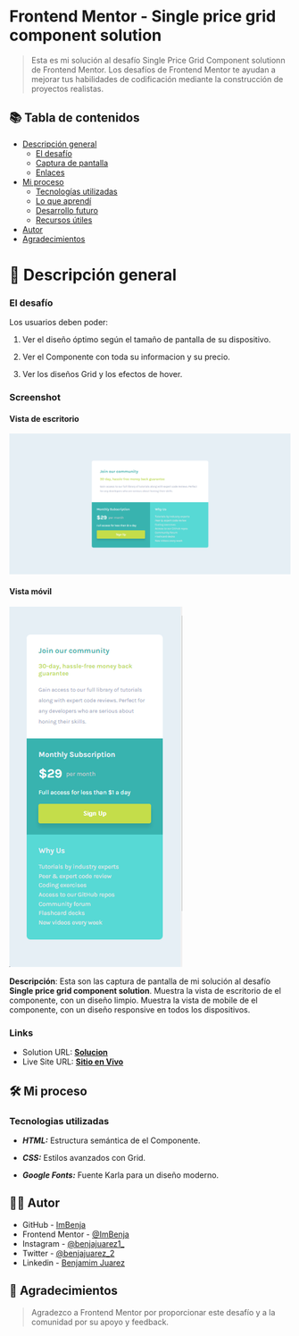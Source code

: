 # Frontend Mentor - Single price grid component solution

> Esta es mi solución al desafío Single Price Grid Component solutionn de Frontend Mentor. Los desafíos de Frontend Mentor te ayudan a mejorar tus habilidades de codificación mediante la construcción de proyectos realistas.

## 📚 Tabla de contenidos

- [Descripción general](#Descripción-general)
  - [El desafío](#the-challenge)
  - [Captura de pantalla](#screenshot)
  - [Enlaces](#links)
- [Mi proceso](#my-process)
  - [Tecnologías utilizadas](#built-with)
  - [Lo que aprendí](#what-i-learned)
  - [Desarrollo futuro](#continued-development)
  - [Recursos útiles](#useful-resources)
- [Autor](#author)
- [Agradecimientos](#acknowledgments)

# 📖 Descripción general

### El desafío

Los usuarios deben poder:

1. Ver el diseño óptimo según el tamaño de pantalla de su dispositivo.

2. Ver el Componente con toda su informacion y su precio.

3. Ver los diseños Grid y los efectos de hover.

### Screenshot

#### Vista de escritorio

![](../design/Results/Result-Desktop.png)

#### Vista móvil

![](../design/Results/Result-Mobile.png)

**Descripción**: Esta son las captura de pantalla de mi solución al desafío **Single price grid component solution**. Muestra la vista de escritorio de el componente, con un diseño limpio. Muestra la vista de mobile de el componente, con un diseño responsive en todos los dispositivos.

### Links

- Solution URL: [**Solucion**](https://github.com/ImBenja/Frontend-Challenges/tree/main/Newbie/Free/11-single-price-grid-component-master)
- Live Site URL: [**Sitio en Vivo**](https://component-comunidad.netlify.app/)

## 🛠️ Mi proceso

### Tecnologias utilizadas

- **_HTML:_** Estructura semántica de el Componente.

- **_CSS:_** Estilos avanzados con Grid.

- **_Google Fonts:_** Fuente Karla para un diseño moderno.

## 👨‍💻 Autor

- GitHub - [ImBenja](https://github.com/ImBenja)
- Frontend Mentor - [@ImBenja](https://www.frontendmentor.io/profile/ImBenja)
- Instagram - [@benjajuarez1\_](https://www.instagram.com/benjajuarez1_/?hl=es)
- Twitter - [@benjajuarez_2](https://x.com/benjajuarez_2)
- Linkedin - [Benjamim Juarez](https://www.linkedin.com/in/benjam%C3%ADn-ju%C3%A1rez-b712592b8/)

## 🙏 Agradecimientos

> Agradezco a Frontend Mentor por proporcionar este desafío y a la comunidad por su apoyo y feedback.
